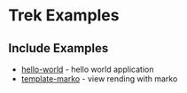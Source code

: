 # Trek Examples

## Include Examples

* [hello-world](hello-world) - hello world application
* [template-marko](template-marko) - view rending with marko
